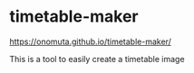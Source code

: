 # timetable-maker
https://onomuta.github.io/timetable-maker/


This is a tool to easily create a timetable image

